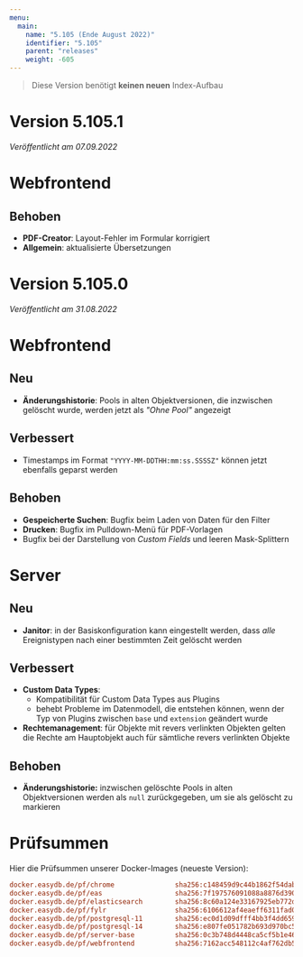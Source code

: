 ```yaml
---
menu:
  main:
    name: "5.105 (Ende August 2022)"
    identifier: "5.105"
    parent: "releases"
    weight: -605
---
```


> Diese Version benötigt **keinen neuen** Index-Aufbau

# Version 5.105.1

*Veröffentlicht am 07.09.2022*

# Webfrontend

## Behoben

* **PDF-Creator**: Layout-Fehler im Formular korrigiert
* **Allgemein**: aktualisierte Übersetzungen

# Version 5.105.0

*Veröffentlicht am 31.08.2022*

# Webfrontend

## Neu

* **Änderungshistorie**: Pools in alten Objektversionen, die inzwischen gelöscht wurde, werden jetzt als *"Ohne Pool"* angezeigt

## Verbessert

* Timestamps im Format `"YYYY-MM-DDTHH:mm:ss.SSSSZ"` können jetzt ebenfalls geparst werden

## Behoben

* **Gespeicherte Suchen**: Bugfix beim Laden von Daten für den Filter
* **Drucken**: Bugfix im Pulldown-Menü für PDF-Vorlagen
* Bugfix bei der Darstellung von *Custom Fields* und leeren Mask-Splittern

# Server

## Neu

* **Janitor**: in der Basiskonfiguration kann eingestellt werden, dass *alle* Ereignistypen nach einer bestimmten Zeit gelöscht werden

## Verbessert

* **Custom Data Types**:
  * Kompatibilität für Custom Data Types aus Plugins
  * behebt Probleme im Datenmodell, die entstehen können, wenn der Typ von Plugins zwischen `base` und `extension` geändert wurde
* **Rechtemanagement**: für Objekte mit revers verlinkten Objekten gelten die Rechte am Hauptobjekt auch für sämtliche revers verlinkten Objekte

## Behoben

* **Änderungshistorie:** inzwischen gelöschte Pools in alten Objektversionen werden als `null` zurückgegeben, um sie als gelöscht zu markieren


# Prüfsummen

Hier die Prüfsummen unserer Docker-Images (neueste Version):

```ini
docker.easydb.de/pf/chrome               sha256:c148459d9c44b1862f54dabe6d5c9548e3a22871640be42558b5a3bf5696c162
docker.easydb.de/pf/eas                  sha256:7f197576091088a8876d39021b97a05e175c8d6908c5faa233045de2a37fe81f
docker.easydb.de/pf/elasticsearch        sha256:8c60a124e33167925eb772d277df818786af7a2a6479ae4c0e35cce45a1fa6a0
docker.easydb.de/pf/fylr                 sha256:6106612af4eaeff6311fad03708e61745a52e21aaccc9ea557ea8d49601bb774
docker.easydb.de/pf/postgresql-11        sha256:ec0d1d09dfff4bb3f4dd659e8ef7b8e4c66d72f6414283a9b824cc8bbfcc2458
docker.easydb.de/pf/postgresql-14        sha256:e807fe051782b693d970bc5938a78a896a6d042efc82e0ba08af6a9ce3f4d719
docker.easydb.de/pf/server-base          sha256:0c3b748d4448ca5cf5b1e46640a0407cd46546e2cc1e7a667b2513706a53b249
docker.easydb.de/pf/webfrontend          sha256:7162acc548112c4af762db5377130672c412c791e8e60414b842f0d556bc054d
```
